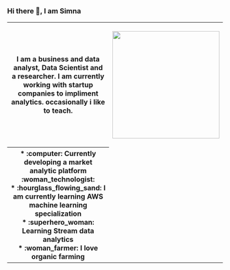 ### Hi there 👋, I am Simna

<!--
**simnarassak/SimnaRassak** is a ✨ _special_ ✨ repository because its `README.md` (this file) appears on your GitHub profile.

-->
<table>
  <tbody>
    <tr>
      <th>
        I am a business and data analyst, Data Scientist and a researcher. 
        I am currently working with startup companies to impliment analytics. 
        occasionally i like to teach. 
      </th>
      <th>
        <p align="right">
          <img width="250" height="250" src="https://www.kindpng.com/picc/b/430/4302854.png"></img>
        </p>
      </th>
    </tr>
    <tr>
      <th>
        * :computer: Currently developing a market analytic platform :woman_technologist:<br/>
        * :hourglass_flowing_sand: I am currently learning AWS machine learning specialization<br/>
        * :superhero_woman: Learning Stream data analytics<br/>
        * :woman_farmer: I love organic farming<br/>
      </th>
    </tr>
  </tbody>
</table>
